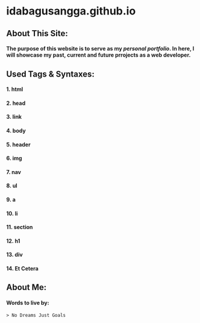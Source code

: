 # idabagusangga.github.io
## **About This Site:**
#### The purpose of this website is to serve as my _personal_ _portfolio_. In here, I will showcase my past, current and future prrojects as a web developer.
## Used Tags & Syntaxes:
#### 1. html
#### 2. head
#### 3. link
#### 4. body
#### 5. header
#### 6. img
#### 7. nav
#### 8. ul
#### 9. a
#### 10. li
#### 11. section
#### 12. h1
#### 13. div
#### 14. Et Cetera
## About Me:
#### Words to live by:
    > No Dreams Just Goals
